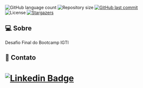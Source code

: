 <p  align="left">
<img  alt="GitHub language count"  src="https://img.shields.io/github/languages/count/viniciusad/IGTI-bootcamp">
<img  alt="Repository size"  src="https://img.shields.io/github/repo-size/viniciusad/IGTI-bootcamp">
<a  href="https://github.com/viniciusad/README-ecoleta/commits/master">
<img  alt="GitHub last commit"  src="https://img.shields.io/github/last-commit/viniciusad/IGTI-bootcamp">
</a>
<img  alt="License"  src="https://img.shields.io/badge/license-MIT-brightgreen">
<a  href="https://github.com/viniciusad/template/stargazers">
<img  alt="Stargazers"  src="https://img.shields.io/github/stars/viniciusad/template?style=social">
</a>
</p>

## 💻 Sobre
Desafio Final do Bootcamp IGTI


## 📧 Contato
# [![Linkedin Badge](https://img.shields.io/badge/-Vinicius%20Silva-blue?style=flat-square&logo=Linkedin&logoColor=white&link=https://www.linkedin.com/in/viniciusad/)](https://www.linkedin.com/in/viniciusad/)
